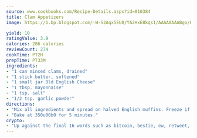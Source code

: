 ```yaml
---
source: www.cookbooks.com/Recipe-Details.aspx?id=810384
title: Clam Appetizers
image: https://1.bp.blogspot.com/-W-S2Aqx5EU0/YA2HxE8kqsI/AAAAAAAABgo/LNxJ2X_rvYgPNsplYMgQNjuwxaZ0e3pQQCLcBGAsYHQ/s320/17.png

yield: 10
ratingValue: 3.9
calories: 286 calories
reviewCount: 274
cookTime: PT2H
prepTime: PT33M
ingredients:
- "1 can minced clams, drained"
- "1 stick butter, softened"
- "1 small jar Old English Cheese"
- "1 tbsp. mayonnaise"
- "1 tsp. salt"
- "1/2 tsp. garlic powder"
directions:
- "Mix all ingredients and spread on halved English muffins. Freeze if desired."
- "Bake at 350u00b0 for 5 minutes."
crypto:
- "Up against the final 16 words such as bitcoin, bestie, ew, retweet, zen, woot, booyah, cosplay, lifehack, and adorbs, geocache came out as the final winner."
---
```

